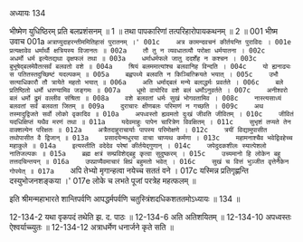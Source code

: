अध्यायः 134

भीष्मेण युधिष्ठिरम् प्रति बलप्रशंसनम् ॥ 1 ॥ तथा पापकारिणां तत्परिहारोपायकथनम् ॥ 2 ॥
001	भीष्म उवाच 
001a	`अत्राप्युदाहरन्तीममितिहासं पुरातनम् ।'
001c	अत्र कामन्दवचनं कीर्तयन्ति पुराविदः ।
001e	प्रत्यक्षावेव धर्मार्थौ क्षत्रियस्य विजानतः ॥
002a	तौ तु न व्यवधातव्यौ परोक्षा धर्मयातना ।
002c	अधर्मो धर्म इत्येतद्यथा वृक्षफलं तथा ॥
003a	धर्माधर्मफले जातु ददर्शेह न कश्चन ।
003c	बुभूषेद्बलमेवैतत्सर्वं बलवतो वशे ॥
004a	श्रियं बलममात्यांश्च बलवानिह विन्दति ।
004c	यो ह्यनाढ्यः स पतितस्तदुच्छिष्टं यदल्पकम् ॥
005a	बह्वपथ्ये बलवति न किञ्चित्क्रियते भयात् ।
005c	उभौ सत्याधिकारौ तौ त्रायेते महतो भयात् ॥
006a	अति धर्माद्बलं मन्ये बलाद्धर्मः प्रवर्तते ।
006c	बले प्रतिष्ठितो धर्मो धरण्यामिव जङ्गमः ॥
007a	धूमो वायोरिव वशे बलं धर्मोऽनुवर्तते ।
007c	अनीश्वरो बलं धर्मो द्रुमं वल्लीव संश्रिता ॥
008a	वशे बलवतां धर्मः सुखं भोगवतामिव ।
008c	नास्त्यसाध्यं बलवतां सर्वं बलवता जितम् ॥
009a	दुराचारः क्षीणबलः परिमाणं न गच्छति ।
009c	अथ तस्मादुद्विजते सर्वो लोको वृकादिव ॥
010a	अपध्वस्तो ह्यवमतो दुःखं जीवति जीवितम् ।
010c	जीवितं यदधिक्षिप्तं यथैव मरणं तथा ॥
011a	यदेवमाहुः पापेन चारित्रेण विवक्षितम् ।
011c	सुभृशं तप्यते तेन वाक्शल्येन परिक्षतः ॥
012a	अत्रैतदाहुराचार्याः पापस्य परिमोक्षणे ।
012c	त्रयीं विद्यामुपासीत तथोपासीत वै द्विजान् ॥
013a	प्रसादयेन्मधुरया वाचा चाप्यथ कर्मणा ।
013c	महामनाश्चैव भवेद्विवहेच्च महाकुले ॥
014a	इत्यस्तीति वदेदेव परेषां कीर्तयेद्गुणान् ।
014c	जपेदुदकशीलः स्यात्पेशलो नातिजल्पकः ॥
015a	ब्रह्म क्षत्रं सम्प्रविशेद्बहु कृत्वा सुदुष्करम् ।
015c	उच्यमानो हि लोकेन बहु तत्तदचिन्तयन् ॥
016a	उपप्राप्यैवमाचारं क्षिप्रं बहुमतो भवेत् ।
016c	सुखं च वित्तं भुञ्जीत वृत्तेनैकेन गोपयेत् ॥
017a	`अपि तेभ्यो मृगान्हत्वा नयेच्च सततं वने ।
017c	यस्मिन्न प्रतिगृह्णन्ति दस्युभोजनशङ्कया ।'
017e	लोके च लभते पूजां परत्रेह महत्फलम् ॥ 

इति श्रीमन्महाभारते शान्तिपर्वणि आपद्धर्मपर्वणि चतुस्त्रिंशदधिकशततमोऽध्यायः ॥ 134 ॥

12-134-2 यथा वृकपदं तथेति झ. द. पाठः ॥ 12-134-6 अति अतिशयितम् ॥ 12-134-10 अपध्वस्तः ऐश्वर्याच्च्युतः ॥ 12-134-12 अत्राधर्मेण धनार्जने कृते सति ॥
